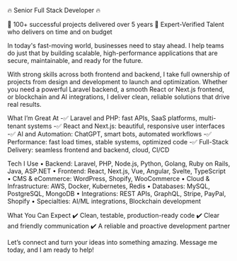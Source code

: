 🔥 Senior Full Stack Developer 🔥

🚀 100+ successful projects delivered over 5 years
🥇 Expert-Verified Talent who delivers on time and on budget

In today's fast-moving world, businesses need to stay ahead. I help teams do just that by building scalable, high-performance applications that are secure, maintainable, and ready for the future.

With strong skills across both frontend and backend, I take full ownership of projects from design and development to launch and optimization. Whether you need a powerful Laravel backend, a smooth React or Next.js frontend, or blockchain and AI integrations, I deliver clean, reliable solutions that drive real results.

What I’m Great At
-✅ Laravel and PHP: fast APIs, SaaS platforms, multi-tenant systems
-✅ React and Next.js: beautiful, responsive user interfaces
-✅ AI and Automation: ChatGPT, smart bots, automated workflows
-✅ Performance: fast load times, stable systems, optimized code
-✅ Full-Stack Delivery: seamless frontend and backend, cloud, CI/CD

Tech I Use
• Backend: Laravel, PHP, Node.js, Python, Golang, Ruby on Rails, Java, ASP.NET
• Frontend: React, Next.js, Vue, Angular, Svelte, TypeScript
• CMS & eCommerce: WordPress, Shopify, WooCommerce
• Cloud & Infrastructure: AWS, Docker, Kubernetes, Redis
• Databases: MySQL, PostgreSQL, MongoDB
• Integrations: REST APIs, GraphQL, Stripe, PayPal, Shopify
• Specialties: AI/ML integrations, Blockchain development

What You Can Expect
✔️ Clean, testable, production-ready code
✔️ Clear and friendly communication
✔️ A reliable and proactive development partner

Let’s connect and turn your ideas into something amazing. Message me today, and I am ready to help!
